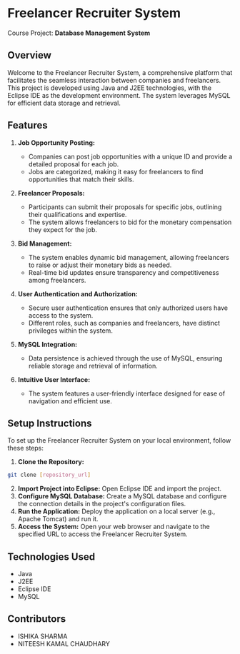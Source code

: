 # Freelancer Recruiter System
Course Project: **Database Management System**

## Overview
Welcome to the Freelancer Recruiter System, a comprehensive platform that facilitates the seamless interaction between companies and freelancers. This project is developed using Java and J2EE technologies, with the Eclipse IDE as the development environment. The system leverages MySQL for efficient data storage and retrieval.

## Features
1. **Job Opportunity Posting:**
	+ Companies can post job opportunities with a unique ID and provide a detailed proposal for each job.
	+ Jobs are categorized, making it easy for freelancers to find opportunities that match their skills.

2. **Freelancer Proposals:**
	+ Participants can submit their proposals for specific jobs, outlining their qualifications and expertise.
	+ The system allows freelancers to bid for the monetary compensation they expect for the job.
3. **Bid Management:**
	+ The system enables dynamic bid management, allowing freelancers to raise or adjust their monetary bids as needed.
	+ Real-time bid updates ensure transparency and competitiveness among freelancers.
4. **User Authentication and Authorization:**
	+ Secure user authentication ensures that only authorized users have access to the system.
	+ Different roles, such as companies and freelancers, have distinct privileges within the system.
5. **MySQL Integration:**
	+ Data persistence is achieved through the use of MySQL, ensuring reliable storage and retrieval of information.
6. **Intuitive User Interface:**
	+ The system features a user-friendly interface designed for ease of navigation and efficient use.

## Setup Instructions
To set up the Freelancer Recruiter System on your local environment, follow these steps:
1. **Clone the Repository:**
```bash
git clone [repository_url]
```
2. **Import Project into Eclipse:** Open Eclipse IDE and import the project.
3. **Configure MySQL Database:** Create a MySQL database and configure the connection details in the project's configuration files.
4. **Run the Application:** Deploy the application on a local server (e.g., Apache Tomcat) and run it.
5. **Access the System:** Open your web browser and navigate to the specified URL to access the Freelancer Recruiter System.

## Technologies Used
- Java
- J2EE
- Eclipse IDE
- MySQL

## Contributors
- ISHIKA SHARMA
- NITEESH KAMAL CHAUDHARY

